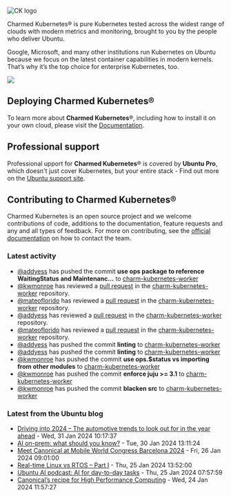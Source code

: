![CK logo](https://assets.ubuntu.com/v1/451d4cf4-Charmed+Kubernetes_RGB_onWhite_2022.svg)

Charmed Kubernetes® is pure Kubernetes tested across the widest range of clouds with modern metrics and monitoring, brought to you by the people who deliver Ubuntu.

Google, Microsoft, and many other institutions run Kubernetes on Ubuntu because we focus on the latest container capabilities in modern kernels. That’s why it’s the top choice for enterprise Kubernetes, too.

![](https://assets.ubuntu.com/v1/843c77b6-juju-at-a-glace.svg)

## Deploying Charmed Kubernetes®

To learn more about **Charmed Kubernetes**®, including how to install it on your own cloud, please visit the [Documentation][docs].

## Professional support

Professional upport for **Charmed Kubernetes**® is covered by **Ubuntu Pro**, which doesn't just cover Kubernetes, but your entire stack - Find out more on the [Ubuntu support site](https://ubuntu.com/support).

## Contributing to Charmed Kubernetes®

Charmed Kubernetes is an open source project and we welcome contributions of code, additions to the documentation, feature requests and any and all types of feedback. For more on contributing, see the [official documentation][get-in-touch] on how to contact the team.

<!-- LINKS -->
[docs]: https://ubuntu.com/kubernetes/docs
[get-in-touch]: https://ubuntu.com/kubernetes/docs/get-in-touch

### Latest activity

<!-- activity starts -->
 - [@addyess](https://github.com/addyess) has pushed the commit **use ops package to reference WaitingStatus and Maintenanc...** to [charm-kubernetes-worker](https://github.com/charmed-kubernetes/charm-kubernetes-worker)
 - [@kwmonroe](https://github.com/kwmonroe) has reviewed a [pull request](https://github.com/charmed-kubernetes/charm-kubernetes-worker/pull/164) in the [charm-kubernetes-worker](https://github.com/charmed-kubernetes/charm-kubernetes-worker) repository.
 - [@mateoflorido](https://github.com/mateoflorido) has reviewed a [pull request](https://github.com/charmed-kubernetes/charm-kubernetes-worker/pull/164) in the [charm-kubernetes-worker](https://github.com/charmed-kubernetes/charm-kubernetes-worker) repository.
 - [@addyess](https://github.com/addyess) has reviewed a [pull request](https://github.com/charmed-kubernetes/charm-kubernetes-worker/pull/164) in the [charm-kubernetes-worker](https://github.com/charmed-kubernetes/charm-kubernetes-worker) repository.
 - [@mateoflorido](https://github.com/mateoflorido) has reviewed a [pull request](https://github.com/charmed-kubernetes/charm-kubernetes-worker/pull/164) in the [charm-kubernetes-worker](https://github.com/charmed-kubernetes/charm-kubernetes-worker) repository.
 - [@addyess](https://github.com/addyess) has pushed the commit **linting** to [charm-kubernetes-worker](https://github.com/charmed-kubernetes/charm-kubernetes-worker)
 - [@addyess](https://github.com/addyess) has pushed the commit **linting** to [charm-kubernetes-worker](https://github.com/charmed-kubernetes/charm-kubernetes-worker)
 - [@kwmonroe](https://github.com/kwmonroe) has pushed the commit **use ops.$status vs importing from other modules** to [charm-kubernetes-worker](https://github.com/charmed-kubernetes/charm-kubernetes-worker)
 - [@kwmonroe](https://github.com/kwmonroe) has pushed the commit **enforce juju >= 3.1** to [charm-kubernetes-worker](https://github.com/charmed-kubernetes/charm-kubernetes-worker)
 - [@kwmonroe](https://github.com/kwmonroe) has pushed the commit **blacken src** to [charm-kubernetes-worker](https://github.com/charmed-kubernetes/charm-kubernetes-worker)
<!-- activity ends -->

<!-- roadmap starts -->

<!-- roadmap ends -->

### Latest from the Ubuntu blog

<!-- blog starts -->
* [Driving into 2024 – The automotive trends to look out for in the year ahead](https://ubuntu.com//blog/driving-into-2024-the-automotive-trends-to-look-out-for-in-the-year-ahead) - Wed, 31 Jan 2024 10:17:37 
* [AI on-prem: what should you know?](https://ubuntu.com//blog/ai-on-prem) - Tue, 30 Jan 2024 13:11:24 
* [Meet Canonical at Mobile World Congress Barcelona 2024](https://ubuntu.com//blog/canonical-at-mwc-barcelona-2024) - Fri, 26 Jan 2024 09:01:00 
* [Real-time Linux vs RTOS &#8211; Part I](https://ubuntu.com//blog/real-time-linux-vs-rtos) - Thu, 25 Jan 2024 13:52:00 
* [Ubuntu AI podcast: AI for day-to-day tasks](https://ubuntu.com//blog/ubuntu-ai-podcast-ai-for-day-to-day-tasks) - Thu, 25 Jan 2024 07:57:59 
* [Canonical’s recipe for High Performance Computing](https://ubuntu.com//blog/canonicals-recipe-for-high-performance-computing) - Wed, 24 Jan 2024 11:57:27 
<!-- blog ends -->
